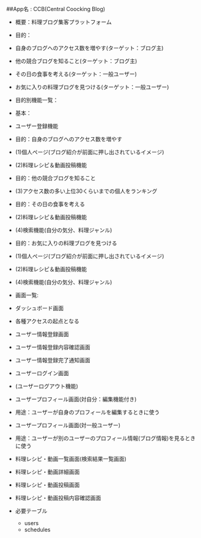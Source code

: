 
 ##App名 : CCB(Central Coocking Blog)
- 概要：料理ブログ集客プラットフォーム
- 目的：
 - 自身のブログへのアクセス数を増やす(ターゲット：ブログ主)
 - 他の競合ブログを知ること(ターゲット：ブログ主)
 - その日の食事を考える(ターゲット：一般ユーザー)
 - お気に入りの料理ブログを見つける(ターゲット：一般ユーザー)

- 目的別機能一覧：
 - 基本：
  - ユーザー登録機能

 - 目的：自身のブログへのアクセス数を増やす
  - (1)個人ページ(ブログ紹介が前面に押し出されているイメージ)
  - (2)料理レシピ＆動画投稿機能

 - 目的：他の競合ブログを知ること
  - (3)アクセス数の多い上位30くらいまでの個人をランキング

 - 目的：その日の食事を考える
  - (2)料理レシピ＆動画投稿機能
  - (4)検索機能(自分の気分、料理ジャンル)

 - 目的：お気に入りの料理ブログを見つける
  - (1)個人ページ(ブログ紹介が前面に押し出されているイメージ)
  - (2)料理レシピ＆動画投稿機能
  - (4)検索機能(自分の気分、料理ジャンル)



- 画面一覧:
 - ダッシュボード画面
  - 各種アクセスの起点となる

 - ユーザー情報登録画面
 - ユーザー情報登録内容確認画面
 - ユーザー情報登録完了通知画面
 - ユーザーログイン画面
 - (ユーザーログアウト機能)

 - ユーザープロフィール画面(対自分：編集機能付き)
  - 用途：ユーザーが自身のプロフィールを編集するときに使う
 - ユーザープロフィール画面(対一般ユーザー)
  - 用途：ユーザーが別のユーザーのプロフィール情報(ブログ情報)を見るときに使う

- 料理レシピ・動画一覧画面(検索結果一覧画面)
- 料理レシピ・動画詳細画面
- 料理レシピ・動画投稿画面
- 料理レシピ・動画投稿内容確認画面




- 必要テーブル
  - users
  - schedules



